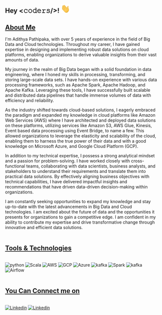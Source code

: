 <h2>Hey <𝚌𝚘𝚍𝚎𝚛𝚜/>! <img src="https://raw.githubusercontent.com/ABSphreak/ABSphreak/master/gifs/Hi.gif" width="30"></h2>
 <p align='center'>

 ## <ins>About Me</ins>
 I'm Adithya Pathipaka, with over 5 years of experience in the field of Big Data and Cloud technologies. Throughout my career, I have gained expertise in designing and implementing robust data solutions on cloud platforms, enabling organizations to derive valuable insights from their vast amounts of data.

My journey in the realm of Big Data began with a solid foundation in data engineering, where I honed my skills in processing, transforming, and storing large-scale data sets. I have hands-on experience with various data processing frameworks, such as Apache Spark, Apache Hadoop, and Apache Kafka. Leveraging these tools, I have successfully built scalable and distributed data pipelines that handle immense volumes of data with efficiency and reliability.

As the industry shifted towards cloud-based solutions, I eagerly embraced the paradigm and expanded my knowledge in cloud platforms like Amazon Web Services (AWS) where I have architected and deployed data solutions on these platforms, utilizing services like Amazon S3, AWS Glue, Kinesis, Event based data processing using Event Bridge, to name a few. This allowed organizations to leverage the elasticity and scalability of the cloud, enabling them to harness the true power of their data and with a good knowledge on Microsoft Azure, and Google Cloud Platform (GCP).

In addition to my technical expertise, I possess a strong analytical mindset and a passion for problem-solving. I have worked closely with cross-functional teams, collaborating with data scientists, business analysts, and stakeholders to understand their requirements and translate them into practical data solutions. By effectively aligning business objectives with technical capabilities, I have delivered impactful insights and recommendations that have driven data-driven decision-making within organizations.

I am constantly seeking opportunities to expand my knowledge and stay up-to-date with the latest advancements in Big Data and Cloud technologies. I am excited about the future of data and the opportunities it presents for organizations to gain a competitive edge. I am confident in my ability to contribute my expertise and drive transformative change through innovative and efficient data solutions.
<br/>
<br/>

## <ins>Tools & Technologies</ins>
<br/>
<img alt="python" src="https://img.shields.io/badge/python-3776AB?style=for-the-badge&logo=python&logoColor=white"/>
<img alt="Scala" src="https://img.shields.io/badge/Scala-DC322F?style=for-the-badge&logo=scala"/>
<img alt="AWS" src="https://img.shields.io/badge/AWS-232F3E?style=for-the-badge&logo=amazonaws&"/>
<img alt="GCP" src="https://img.shields.io/badge/GCP-4285F4?style=for-the-badge&logo=googlecloud&logoColor=white"/>
<img alt="Azure" src="https://img.shields.io/badge/Azure-0078D4?style=for-the-badge&logo=microsoftazure&"/>
<img alt="kafka" src="https://img.shields.io/badge/Kafka-231F20?style=for-the-badge&logo=apachekafka&"/>
<img alt="Spark" src="https://img.shields.io/badge/Spark-E25A1C?style=for-the-badge&logo=apachespark&logoColor=white"/>
<img alt="kafka" src="https://img.shields.io/badge/Hadoop-66CCFF?style=for-the-badge&logo=apachehadoop&logoColor=black"/>
<img alt="Airflow" src="https://img.shields.io/badge/Airflow-017CEE?style=for-the-badge&logo=apacheairflow&logoColor=white"/>

<br/>
<br/>

## <ins>You Can Connect me on</ins>
<br/>
<a href="https://www.linkedin.com/in/adithyapathipaka/" target="_blank"><img alt="Linkedin" src="https://img.shields.io/badge/Linkedin-0A66C2?style=for-the-badge&logo=linkedin" /></a>
<a href="https://github.com/adithyapathipaka" target="_blank"><img alt="Linkedin" src="https://img.shields.io/badge/Github-181717?style=for-the-badge&logo=github" /></a>